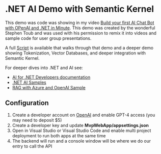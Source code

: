 # .NET AI Demo with Semantic Kernel

This demo was code was showing in my video [Build your first AI Chat Bot with OPenAI and .NET in Minute](https://www.youtube.com/watch?v=NNPI4QQ8LhE). This demo was created by the wonderful Stephen Toub and was used with his permission to remix it into videos and sample code for user group presentations.

A full [Script](./Script/Script.md) is available that walks through that demo and a deeper demo showing Tokenization, Vector Databases, and deeper integration with Semantic Kernel.

For deeper dives into .NET and AI see:
* [AI for .NET Developers documentation](https://learn.microsoft.com/dotnet/ai/)
* [.NET AI Samples](https://github.com/dotnet/ai-samples)
* [RAG with Azure and OpenAI Sample](https://github.com/Azure-Samples/azure-search-openai-demo-csharp)


## Configuration

1. Create a developer account on [OpenAI](https://platform.openai.com/) and enable GPT-4 access (you may need to deposit $5)
2. Create a developer key and update **MvpWebApp/appsettings.json**
3. Open in Visual Studio or Visual Studio Code and enable multi project deployment to run both apps at the same time
4. The backend will run and a console window will be where we do our entry to call the API
